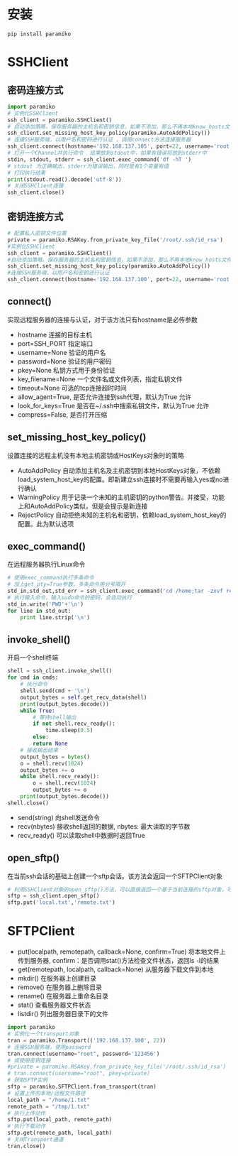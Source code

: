 # 安装

```
pip install paramiko
```

# SSHClient

## 密码连接方式

```py
import paramiko   
# 实例化SSHClient  
ssh_client = paramiko.SSHClient()   
# 自动添加策略，保存服务器的主机名和密钥信息，如果不添加，那么不再本地know_hosts文件中记录的主机将无法连接 ，此方法必须放在connect方法的前面
ssh_client.set_missing_host_key_policy(paramiko.AutoAddPolicy())   
# 连接SSH服务端，以用户名和密码进行认证 ，调用connect方法连接服务器
ssh_client.connect(hostname='192.168.137.105', port=22, username='root', password='123456')   
# 打开一个Channel并执行命令  结果放到stdout中，如果有错误将放到stderr中
stdin, stdout, stderr = ssh_client.exec_command('df -hT ') 
# stdout 为正确输出，stderr为错误输出，同时是有1个变量有值   
# 打印执行结果 
print(stdout.read().decode('utf-8'))  
# 关闭SSHClient连接 
ssh_client.close()
```

## 密钥连接方式

```py
# 配置私人密钥文件位置
private = paramiko.RSAKey.from_private_key_file('/root/.ssh/id_rsa') 
#实例化SSHClient
ssh_client = paramiko.SSHClient() 
#自动添加策略，保存服务器的主机名和密钥信息，如果不添加，那么不再本地know_hosts文件中记录的主机将无法连接
ssh_client.set_missing_host_key_policy(paramiko.AutoAddPolicy()) 
#连接SSH服务端，以用户名和密钥进行认证
ssh_client.connect(hostname='192.168.137.100', port=22, username='root', pkey=private)
```

## connect()

实现远程服务器的连接与认证，对于该方法只有hostname是必传参数

- hostname 连接的目标主机
- port=SSH_PORT 指定端口
- username=None 验证的用户名
- password=None 验证的用户密码
- pkey=None 私钥方式用于身份验证
- key_filename=None 一个文件名或文件列表，指定私钥文件
- timeout=None 可选的tcp连接超时时间
- allow_agent=True, 是否允许连接到ssh代理，默认为True 允许
- look_for_keys=True 是否在~/.ssh中搜索私钥文件，默认为True 允许
- compress=False, 是否打开压缩

## set_missing_host_key_policy()

设置连接的远程主机没有本地主机密钥或HostKeys对象时的策略

- AutoAddPolicy 自动添加主机名及主机密钥到本地HostKeys对象，不依赖load_system_host_key的配置。即新建立ssh连接时不需要再输入yes或no进行确认
- WarningPolicy 用于记录一个未知的主机密钥的python警告。并接受，功能上和AutoAddPolicy类似，但是会提示是新连接
- RejectPolicy 自动拒绝未知的主机名和密钥，依赖load_system_host_key的配置。此为默认选项

## exec_command()

在远程服务器执行Linux命令

```py
# 使用exec_command执行多条命令
# 加上get_pty=True参数，多条命令用分号隔开
std_in,std_out,std_err = ssh_client.exec_command('cd /home;tar -zxvf requests-2.13.0.tar.gz;cd requests-2.13.0;sudo -S python setup.py install',get_pty=True)
# 执行输入命令，输入sudo命令的密码，会自动执行
std_in.write('PWD'+'\n')
for line in std_out:
    print line.strip('\n')
```

## invoke_shell()

开启一个shell终端

```py
shell = ssh_client.invoke_shell()
for cmd in cmds:
    # 执行命令
    shell.send(cmd + '\n')
    output_bytes = self.get_recv_data(shell)
    print(output_bytes.decode())
    while True:
        # 等待shell输出
        if not shell.recv_ready():
            time.sleep(0.5)
        else:
        return None
    # 接收输出结果
    output_bytes = bytes()
    o = shell.recv(1024)
    output_bytes += o
    while shell.recv_ready():
        o = shell.recv(1024)
        output_bytes += o
    print(output_bytes.decode())
shell.close()
```

- send(string) 向shell发送命令
- recv(nbytes) 接收shell返回的数据, nbytes: 最大读取的字节数
- recv_ready() 可以读取shell中数据时返回True

## open_sftp()

在当前ssh会话的基础上创建一个sftp会话。该方法会返回一个SFTPClient对象

```py
# 利用SSHClient对象的open_sftp()方法，可以直接返回一个基于当前连接的sftp对象，可以进行文件的上传等操作. 
sftp = ssh_client.open_sftp()
sftp.put('local.txt','remote.txt')
```

# SFTPClient

- put(localpath, remotepath, callback=None, confirm=True) 将本地文件上传到服务器, confirm：是否调用stat()方法检查文件状态，返回ls -l的结果
- get(remotepath, localpath, callback=None) 从服务器下载文件到本地
- mkdir() 在服务器上创建目录
- remove() 在服务器上删除目录
- rename() 在服务器上重命名目录
- stat() 查看服务器文件状态
- listdir() 列出服务器目录下的文件

```py
import paramiko 
# 实例化一个transport对象
tran = paramiko.Transport(('192.168.137.100', 22)) 
# 连接SSH服务端，使用password
tran.connect(username="root", password='123456')
# 或使用密钥连接
#private = paramiko.RSAKey.from_private_key_file('/root/.ssh/id_rsa')
# tran.connect(username="root", pkey=private) 
# 获取SFTP实例
sftp = paramiko.SFTPClient.from_transport(tran) 
# 设置上传的本地/远程文件路径
local_path = "/home/1.txt"
remote_path = "/tmp/1.txt" 
# 执行上传动作
sftp.put(local_path, remote_path)
# 执行下载动作
sftp.get(remote_path, local_path) 
# 关闭Transport通道
tran.close()
```
